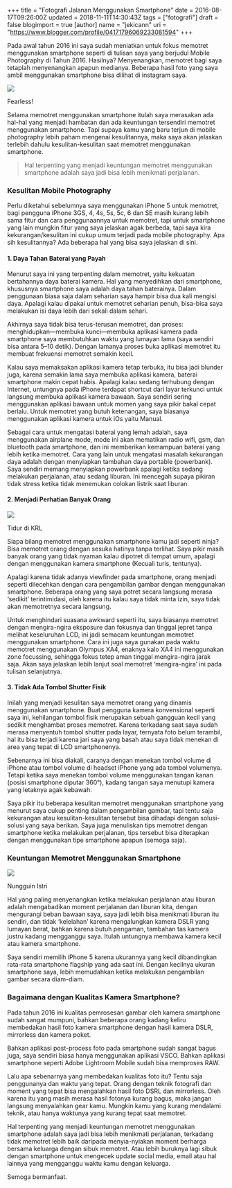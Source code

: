 +++
title = "Fotografi Jalanan Menggunakan Smartphone"
date = 2016-08-17T09:26:00Z
updated = 2018-11-11T14:30:43Z
tags = ["fotografi"]
draft = false
blogimport = true 
[author]
	name = "jekicann"
	uri = "https://www.blogger.com/profile/04171796069233081594"
+++

Pada awal tahun 2016 ini saya sudah meniatkan untuk fokus memotret menggunakan smartphone seperti di tulisan saya yang berjudul Mobile Photography di Tahun 2016. Hasilnya? Menyenangkan, memotret bagi saya tetaplah menyenangkan apapun medianya. Beberapa hasil foto yang saya ambil menggunakan smartphone bisa dilihat di instagram saya.  
  

[![](https://1.bp.blogspot.com/--Ab_TXEa5vU/WajJx0Bu_lI/AAAAAAAAb7s/cPHBPCjlJGARQAK848ris1PFnJRJSo8FACLcBGAs/s1600/tumblr_on77lvJOck1u01euvo1_1280.jpg)](https://1.bp.blogspot.com/--Ab_TXEa5vU/WajJx0Bu_lI/AAAAAAAAb7s/cPHBPCjlJGARQAK848ris1PFnJRJSo8FACLcBGAs/s1600/tumblr_on77lvJOck1u01euvo1_1280.jpg)

Fearless!

Selama memotret menggunakan smartphone itulah saya merasakan ada hal-hal yang menjadi hambatan dan ada keuntungan tersendiri memotret menggunakan smartphone. Tapi supaya kamu yang baru terjun di mobile photography lebih paham mengenai kesulitannya, maka saya akan jelaskan terlebih dahulu kesulitan-kesulitan saat memotret menggunakan smartphone.  
  

> Hal terpenting yang menjadi keuntungan memotret menggunakan smartphone adalah saya jadi bisa lebih menikmati perjalanan.

### Kesulitan Mobile Photography

Perlu diketahui sebelumnya saya menggunakan iPhone 5 untuk memotret, bagi pengguna iPhone 3GS, 4, 4s, 5s, 5c, 6 dan SE masih kurang lebih sama fitur dan cara penggunaannya untuk memotret, tapi untuk smartphone yang lain mungkin fitur yang saya jelaskan agak berbeda, tapi saya kira kekurangan/kesulitan ini cukup umum terjadi pada mobile photography. Apa sih kesulitannya? Ada beberapa hal yang bisa saya jelaskan di sini.  

#### 1. Daya Tahan Baterai yang Payah

Menurut saya ini yang terpenting dalam memotret, yaitu kekuatan bertahannya daya baterai kamera. Hal yang menyedihkan dari smartphone, khususnya smartphone saya adalah daya tahan baterainya. Dalam penggunaan biasa saja dalam seharian saya hampir bisa dua kali mengisi daya. Apalagi kalau dipakai untuk memotret seharian penuh, bisa-bisa saya melakukan isi daya lebih dari sekali dalam sehari.  
  
Akhirnya saya tidak bisa terus-terusan memotret, dan proses: menghidupkan—membuka kunci—membuka aplikasi kamera pada smartphone saya membutuhkan waktu yang lumayan lama (saya sendiri bisa antara 5–10 detik). Dengan lamanya proses buka aplikasi memotret itu membuat frekuensi memotret semakin kecil.  
  
Kalau saya memaksakan aplikasi kamera tetap terbuka, itu bisa jadi blunder juga, karena semakin lama saya membuka aplikasi kamera, baterai smartphone makin cepat habis. Apalagi kalau sedang terhubung dengan Internet, untungnya pada iPhone terdapat shortcut dari layar terkunci untuk langsung membuka aplikasi kamera bawaan. Saya sendiri sering menggunakan aplikasi bawaan untuk momen yang saya pikir bakal cepat berlalu. Untuk memotret yang butuh ketenangan, saya biasanya menggunakan aplikasi kamera untuk iOs yaitu Manual.  
  
Sebagai cara untuk mengatasi baterai yang lemah adalah, saya menggunakan airplane mode, mode ini akan mematikan radio wifi, gsm, dan bluetooth pada smartphone, dan ini memberikan kemampuan baterai yang lebih ketika memotret. Cara yang lain untuk mengatasi masalah kekurangan daya adalah dengan menyiapkan tambahan daya portable (powerbank). Saya sendiri memang menyiapkan powerbank apalagi ketika sedang melakukan perjalanan, atau sedang liburan. Ini mencegah supaya pikiran tidak stress ketika tidak menemukan colokan listrik saat liburan.  

#### 2. Menjadi Perhatian Banyak Orang

[![](https://4.bp.blogspot.com/-YiPMgtuJfnk/WajJ-KUaisI/AAAAAAAAb7w/A-FHrrPc_LID196Nd_BycmYyI3PCaB82gCLcBGAs/s1600/tumblr_on77nu18Aw1u01euvo1_1280.jpg)](https://4.bp.blogspot.com/-YiPMgtuJfnk/WajJ-KUaisI/AAAAAAAAb7w/A-FHrrPc_LID196Nd_BycmYyI3PCaB82gCLcBGAs/s1600/tumblr_on77nu18Aw1u01euvo1_1280.jpg)

Tidur di KRL

Siapa bilang memotret menggunakan smartphone kamu jadi seperti ninja? Bisa memotret orang dengan sesuka hatinya tanpa terlihat. Saya pikir masih banyak orang yang tidak nyaman kalau dipotret di tempat umum, apalagi dengan menggunakan kamera smartphone (Kecuali turis, tentunya).

  
Apalagi karena tidak adanya viewfinder pada smartphone, orang menjadi seperti dilecehkan dengan cara pengambilan gambar dengan menggunakan smartphone. Beberapa orang yang saya potret secara langsung merasa ‘sedikit’ terintimidasi, oleh karena itu kalau saya tidak minta izin, saya tidak akan memotretnya secara langsung.  
  
Untuk menghindari suasana awkward seperti itu, saya biasanya memotret dengan mengira-ngira eksposure dan fokusnya dan tinggal jepret tanpa melihat keseluruhan LCD, ini jadi semacam keuntungan memotret menggunakan smartphone. Cara ini juga saya gunakan pada waktu memotret menggunakan Olympus XA4, enaknya kalo XA4 ini menggunakan zone focussing, sehingga fokus tetep aman tinggal mengira-ngira jarak saja. Akan saya jelaskan lebih lanjut soal memotret ‘mengira-ngira’ ini pada tulisan selanjutnya.  

#### 3. Tidak Ada Tombol Shutter Fisik

Inilah yang menjadi kesulitan saya memotret orang yang dinamis menggunakan smartphone. Buat pengguna kamera konvensional seperti saya ini, kehilangan tombol fisik merupakan sebuah gangguan kecil yang sedikit menghambat proses memotret. Karena terkadang saat saya sudah merasa menyentuh tombol shutter pada layar, ternyata foto belum terambil, hal itu bisa terjadi karena jari saya yang basah atau saya tidak menekan di area yang tepat di LCD smartphonenya.  
  
Sebenarnya ini bisa diakali, caranya dengan menekan tombol volume di iPhone atau tombol volume di headset iPhone yang ada tombol volumenya. Tetapi ketika saya menekan tombol volume menggunakan tangan kanan (posisi smartphone diputar 360°), kadang tangan saya menutupi kamera yang letaknya agak kebawah.  
  
Saya pikir itu beberapa kesulitan memotret menggunakan smartphone yang menurut saya cukup penting dalam pengambilan gambar, tapi tentu saja kekurangan atau kesulitan-kesulitan tersebut bisa dihadapi dengan solusi-solusi yang saya berikan. Saya juga menuliskan tips memotret dengan smartphone ketika melakukan perjalanan, tips tersebut bisa diterapkan dengan menggunakan tipe smartphone apapun (semoga saja).  

### Keuntungan Memotret Menggunakan Smartphone

[![](https://1.bp.blogspot.com/-m4YcS9v5OnM/WajKPHbd7OI/AAAAAAAAb70/9CSdT8WZvqAvWqBlJ-YyVEHUN9IRWrJwgCLcBGAs/s1600/tumblr_on77bnGVth1u01euvo1_1280.jpg)](https://1.bp.blogspot.com/-m4YcS9v5OnM/WajKPHbd7OI/AAAAAAAAb70/9CSdT8WZvqAvWqBlJ-YyVEHUN9IRWrJwgCLcBGAs/s1600/tumblr_on77bnGVth1u01euvo1_1280.jpg)

Nungguin Istri

Hal yang paling menyenangkan ketika melakukan perjalanan atau liburan adalah mengabadikan moment perjalanan dan liburan kita, dengan mengurangi beban bawaan saya, saya jadi lebih bisa menikmati liburan itu sendiri, dan tidak ‘kelelahan’ karena mengalungkan kamera DSLR yang lumayan berat, bahkan karena butuh pengaman, tambahan tas kamera justru kadang mengganggu saya. Itulah untungnya membawa kamera kecil atau kamera smartphone.

  
Saya sendiri memilih iPhone 5 karena ukurannya yang kecil dibandingkan rata-rata smartphone flagship yang ada saat ini. Dengan kecilnya ukuran smartphone saya, lebih memudahkan ketika melakukan pengambilan gambar secara diam-diam.  

### Bagaimana dengan Kualitas Kamera Smartphone?

Pada tahun 2016 ini kualitas pemrosesan gambar oleh kamera smartphone sudah sangat mumpuni, bahkan beberapa orang kadang keliru membedakan hasil foto kamera smartphone dengan hasil kamera DSLR, mirrorless dan kamera poket.  
  
Bahkan aplikasi post-process foto pada smartphone sudah sangat bagus juga, saya sendiri biasa hanya menggunakan aplikasi VSCO. Bahkan aplikasi smartphone seperti Adobe Lightroom Mobile sudah bisa memproses RAW.  
  
Lalu apa sebenarnya yang membedakan kualitas foto itu? Tentu saja penggunanya dan waktu yang tepat. Orang dengan teknik fotografi dan moment yang tepat bisa mengalahkan hasil foto DSRL dan mirrorless. Oleh karena itu yang masih merasa hasil fotonya kurang bagus, maka jangan langsung menyalahkan gear kamu. Mungkin kamu yang kurang mendalami teknik, atau hanya waktunya yang kurang tepat saat memotret.  
  
Hal terpenting yang menjadi keuntungan memotret menggunakan smartphone adalah saya jadi bisa lebih menikmati perjalanan, terkadang tidak memotret lebih baik daripada menyia-nyiakan moment berharga bersama keluarga dengan sibuk memotret. Atau lebih buruknya lagi sibuk dengan smartphone untuk mengecek update social media, email atau hal lainnya yang mengganggu waktu kamu dengan keluarga.  
  
Semoga bermanfaat.
